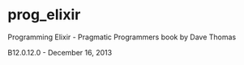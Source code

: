 prog_elixir
===========

Programming Elixir - Pragmatic Programmers book by Dave Thomas

B12.0.12.0 - December 16, 2013 
